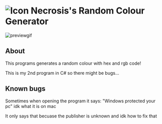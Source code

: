 # ![Icon](https://i.imgur.com/kbwOZST.png) Necrosis's Random Colour Generator
![previewgif](https://i.imgur.com/D7vMEt3.gif)
## About
This programs generates a random colour with hex and rgb code!

This is my 2nd program in C# so there might be bugs...

## Known bugs
Sometimes when opening the program it says: "Windows protected your pc" idk what it is on mac

It only says that becuase the publisher is unknown and idk how to fix that



